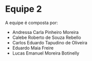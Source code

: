 # Equipe 2 

A equipe é composta por:

- Andressa Carla Pinheiro Moreira
- Calebe Roberto de Souza Rebello 
- Carlos Eduardo Tapudino de Oliveira
- Eduardo Maia Freire
- Lucas Emanuel Moreira Botinelly 